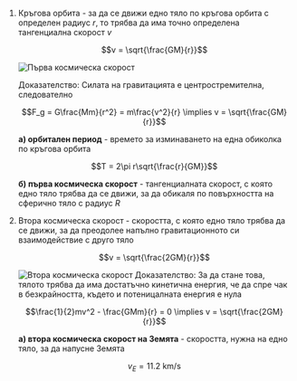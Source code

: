 1. Кръгова орбита - за да се движи едно тяло по кръгова орбита с определен радиус $r$, то трябва да има точно определена тангенциална скорост $v$
	
	$$v = \sqrt{\frac{GM}{r}}$$
	
	![Първа космическа скорост](Първа%20космическа%20скорост.jpg)
	
	Доказателство: Силата на гравитацията е центростремителна, следователно 
	
	$$F_g = G\frac{Mm}{r^2} = m\frac{v^2}{r} \implies v = \sqrt{\frac{GM}{r}}$$
	
	**а) орбитален период** - времето за изминаването на една обиколка по кръгова орбита
	
	$$T = 2\pi r\sqrt{\frac{r}{GM}}$$
	
	**б) първа космическа скорост** - тангенциалната скорост, с която едно тяло трябва да се движи, за да обикаля по повърхността на сферично тяло с радиус $R$
	
2. Втора космическа скорост - скоростта, с която едно тяло трябва да се движи, за да преодолее напълно гравитационното си взаимодействие с друго тяло
	
	$$v = \sqrt{\frac{2GM}{r}}$$
	
	![Втора космическа скорост](Втора%20космическа%20скорост.jpg)
	Доказателство: За да стане това, тялото трябва да има достатъчно кинетична енергия, че да спре чак в безкрайността, където и потеницалната енергия е нула
	
	$$\frac{1}{2}mv^2 - \frac{GMm}{r} = 0 \implies v = \sqrt{\frac{2GM}{r}}$$
	
	**а) втора космическа скорост на Земята** - скоростта, нужна на едно тяло, за да напусне Земята
	
	$$v_E = 11.2 \text{ km/s}$$